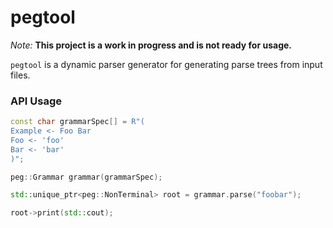 pegtool
=======

*Note:* **This project is a work in progress and is not ready for usage.**

`pegtool` is a dynamic parser generator for generating parse trees from input
files.

### API Usage

```cpp
const char grammarSpec[] = R"(
Example <- Foo Bar
Foo <- 'foo'
Bar <- 'bar'
)";

peg::Grammar grammar(grammarSpec);

std::unique_ptr<peg::NonTerminal> root = grammar.parse("foobar");

root->print(std::cout);
```
